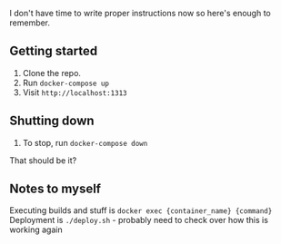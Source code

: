 I don't have time to write proper instructions now so here's enough to remember.

## Getting started
1. Clone the repo.
1. Run `docker-compose up`
1. Visit `http://localhost:1313`

## Shutting down
1. To stop, run `docker-compose down`

That should be it?

## Notes to myself
Executing builds and stuff is `docker exec {container_name} {command}`
Deployment is `./deploy.sh` - probably need to check over how this is working again

